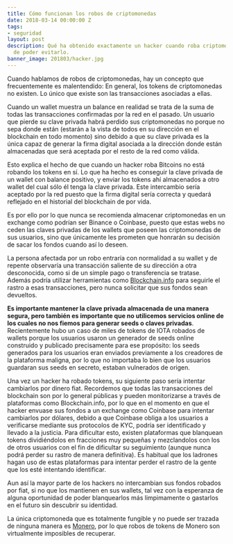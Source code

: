 ```yaml
---
title: Cómo funcionan los robos de criptomonedas
date: 2018-03-14 00:00:00 Z
tags:
- seguridad
layout: post
description: Qué ha obtenido exactamente un hacker cuando roba criptomonedas y maneras
  de poder evitarlo.
banner_image: 201803/hacker.jpg
---
```


Cuando hablamos de robos de criptomonedas, hay un concepto que frecuentemente es malentendido: En general, los tokens de criptomonedas no existen. Lo único que existe son las transacciones asociadas a ellas.

<!--more-->

Cuando un wallet muestra un balance en realidad se trata de la suma de todas las transacciones confirmadas por la red en el pasado. Un usuario que pierde su clave privada habrá perdido sus criptomonedas no porque no sepa donde están (estarán a la vista de todos en su dirección en el blockchain en todo momento) sino debido a que su clave privada es la única capaz de generar la firma digital asociada a la dirección donde están almacenadas que será aceptada por el resto de la red como válida.

Esto explica el hecho de que cuando un hacker roba Bitcoins no está robando los tokens en sí. Lo que ha hecho es conseguir la clave privada de un wallet con balance positivo, y enviar los tokens ahí almacenados a otro wallet del cual sólo él tenga la clave privada. Este intercambio sería aceptado por la red puesto que la firma digital sería correcta y quedará reflejado en el historial del blockchain de por vida.

Es por ello por lo que nunca se recomienda almacenar criptomonedas en un exchange como podrían ser Binance o Coinbase, puesto que estas webs no ceden las claves privadas de los wallets que poseen las criptomonedas de sus usuarios, sino que únicamente les prometen que honrarán su decisión de sacar los fondos cuando así lo deseen.

La persona afectada por un robo entraría con normalidad a su wallet y de repente observaría una transacción saliente de su dirección a otra desconocida, como si de un simple pago o transferencia se tratase. Además podría utilizar herramientas como <a rel="nofollow" href="https://blockchain.info">Blockchain.info</a> para seguirle el rastro a esas transacciones, pero nunca solicitar que sus fondos sean devueltos.

**Es importante mantener la clave privada almacenada de una manera segura, pero también es importante que no utilicemos servicios online de los cuales no nos fiemos para generar seeds o claves privadas**. Recientemente hubo un caso de miles de tokens de IOTA robados de wallets porque los usuarios usaron un generador de seeds online construido y publicado precisamente para ese propósito: los seeds generados para los usuarios eran enviados previamente a los creadores de la plataforma maligna, por lo que no importaba lo bien que los usuarios guardaran sus seeds en secreto, estaban vulnerados de origen.

Una vez un hacker ha robado tokens, su siguiente paso sería intentar cambiarlos por dinero fiat. Recordemos que todas las transacciones del blockchain son por lo general públicas y pueden monitorizarse a través de plataformas como Blockchain.info, por lo que en el momento en que el hacker envuase sus fondos a un exchange como Coinbase para intentar cambiarlos por dólares, debido a que Coinbase obliga a los usuarios a verificarse mediante sus protocolos de KYC, podría ser identificado y llevado a la justicia. Para dificultar esto, existen plataformas que blanquean tokens dividiéndolos en fracciones muy pequeñas y mezclandolos con los de otros usuarios con el fin de dificultar su seguimiento (aunque nunca podrá perder su rastro de manera definitiva). Es habitual que los ladrones hagan uso de estas plataformas para intentar perder el rastro de la gente que los esté intentando identificar.

Aun así la mayor parte de los hackers no intercambian sus fondos robados por fiat, si no que los mantienen en sus wallets, tal vez con la esperanza de alguna oportunidad de poder blanquearlos más limpimamente o gastarlos en el futuro sin descubrir su identidad.

La única criptomoneda que es totalmente fungible y no puede ser trazada de ninguna manera es [Monero](/que-es-monero/), por lo que robos de tokens de Monero son virtualmente imposibles de recuperar.

